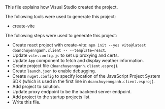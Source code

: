 This file explains how Visual Studio created the project.

The following tools were used to generate this project:
- create-vite

The following steps were used to generate this project:
- Create react project with create-vite: `npm init --yes vite@latest doanchuyennganh.client -- --template=react`.
- Update `vite.config.js` to set up proxying and certs.
- Update `App` component to fetch and display weather information.
- Create project file (`doanchuyennganh.client.esproj`).
- Create `launch.json` to enable debugging.
- Create `nuget.config` to specify location of the JavaScript Project System SDK (which is used in the first line in `doanchuyennganh.client.esproj`).
- Add project to solution.
- Update proxy endpoint to be the backend server endpoint.
- Add project to the startup projects list.
- Write this file.
